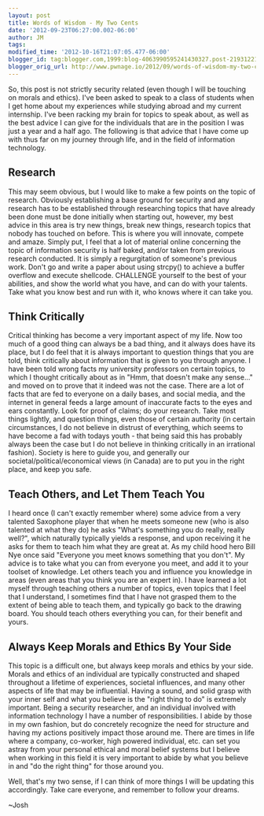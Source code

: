 ```yaml
---
layout: post
title: Words of Wisdom - My Two Cents
date: '2012-09-23T06:27:00.002-06:00'
author: JM
tags: 
modified_time: '2012-10-16T21:07:05.477-06:00'
blogger_id: tag:blogger.com,1999:blog-4063990595241430327.post-2193122143860346267
blogger_orig_url: http://www.pwnage.io/2012/09/words-of-wisdom-my-two-cents.html
---
```


So, this post is not strictly security related (even though I will be touching on morals and ethics). I've been asked to speak to a class of students when I get home about my experiences while studying abroad and my current internship. I've been racking my brain for topics to speak about, as well as the best advice I can give for the individuals that are in the position I was just a year and a half ago. The following is that advice that I have come up with thus far on my journey through life, and in the field of information technology.

## Research

This may seem obvious, but I would like to make a few points on the topic of research. Obviously establishing a base ground for security and any research has to be established through researching topics that have already been done must be done initially when starting out, however, my best advice in this area is try new things, break new things, research topics that nobody has touched on before. This is where you will innovate, compete and amaze. Simply put, I feel that a lot of material online concerning the topic of information security is half baked, and/or taken from previous research conducted. It is simply a regurgitation of someone's previous work. Don't go and write a paper about using strcpy() to achieve a buffer overflow and execute shellcode. CHALLENGE yourself to the best of your abilities, and show the world what you have, and can do with your talents. Take what you know best and run with it, who knows where it can take you.

## Think Critically

Critical thinking has become a very important aspect of my life. Now too much of a good thing can always be a bad thing, and it always does have its place, but I do feel that it is always important to question things that you are told, think critically about information that is given to you through anyone. I have been told wrong facts my university professors on certain topics, to which I thought critically about as in "Hmm, that doesn't make any sense..." and moved on to prove that it indeed was not the case. There are a lot of facts that are fed to everyone on a daily bases, and social media, and the internet in general feeds a large amount of inaccurate facts to the eyes and ears constantly. Look for proof of claims; do your research. Take most things lightly, and question things, even those of certain authority (in certain circumstances, I do not believe in distrust of everything, which seems to have become a fad with todays youth - that being said this has probably always been the case but I do not believe in thinking critically in an irrational fashion). Society is here to guide you, and generally our societal/political/economical views (in Canada) are to put you in the right place, and keep you safe.

## Teach Others, and Let Them Teach You

I heard once (I can't exactly remember where) some advice from a very talented Saxophone player that when he meets someone new (who is also talented at what they do) he asks "What's something you do really, really well?", which naturally typically yields a response, and upon receiving it he asks for them to teach him what they are great at. As my child hood hero Bill Nye once said "Everyone you meet knows something that you don't". My advice is to take what you can from everyone you meet, and add it to your toolset of knowledge. Let others teach you and influence you knowledge in areas (even areas that you think you are an expert in). I have learned a lot myself through teaching others a number of topics, even topics that I feel that I understand, I sometimes find that I have not grasped them to the extent of being able to teach them, and typically go back to the drawing board. You should teach others everything you can, for their benefit and yours.

## Always Keep Morals and Ethics By Your Side

This topic is a difficult one, but always keep morals and ethics by your side. Morals and ethics of an individual are typically constructed and shaped throughout a lifetime of experiences, societal influences, and many other aspects of life that may be influential. Having a sound, and solid grasp with your inner self and what you believe is the "right thing to do" is extremely important. Being a security researcher, and an individual involved with information technology I have a number of responsibilities. I abide by those in my own fashion, but do concretely recognize the need for structure and having my actions positively impact those around me. There are times in life where a company, co-worker, high powered individual, etc. can set you astray from your personal ethical and moral belief systems but I believe when working in this field it is very important to abide by what you believe in and "do the right thing" for those around you.

Well, that's my two sense, if I can think of more things I will be updating this accordingly. Take care everyone, and remember to follow your dreams.

~Josh

